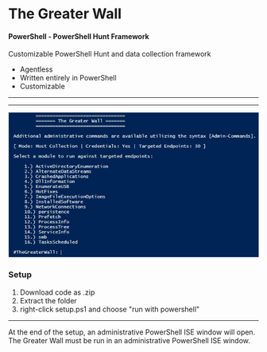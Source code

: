 # The Greater Wall
#### PowerShell - PowerShell Hunt Framework
Customizable PowerShell Hunt and data collection framework
* Agentless
* Written entirely in PowerShell
* Customizable
***
***

![Alt text](https://github.com/NintendoWii/TheGreaterWall/blob/main/images/TGW.JPG)

### Setup
1. Download code as .zip
2. Extract the folder
3. right-click setup.ps1 and choose "run with powershell"
***
At the end of the setup, an administrative PowerShell ISE window will open.
The Greater Wall must be run in an administrative PowerShell ISE window.

